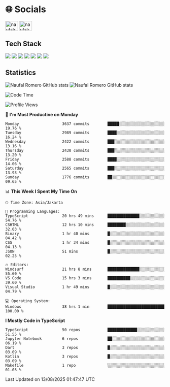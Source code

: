 <h1 align="">🌐 Socials</h1>
<p align="left">
<a href="https://linkedin.com/in/naufal-romero-putra-pratama-9ab816177/" target="blank"><img align="center" src="https://raw.githubusercontent.com/rahuldkjain/github-profile-readme-generator/master/src/images/icons/Social/linked-in-alt.svg" alt="naufalromero" height="30" width="40" /></a>
<a href="https://instagram.com/naufalromero" target="blank"><img align="center" src="https://raw.githubusercontent.com/rahuldkjain/github-profile-readme-generator/master/src/images/icons/Social/instagram.svg" alt="naufalromero" height="30" width="40" /></a>
</p>


<h2 align="">Tech Stack</h2>
<div align="">
  <img src="https://img.shields.io/badge/next.js-000000?style=for-the-badge&logo=nextdotjs&logoColor=white"/>
 <img src="https://img.shields.io/badge/typescript-%23007ACC.svg?style=for-the-badge&logo=typescript&logoColor=white"/>
 <img src="https://img.shields.io/badge/react-%2320232a.svg?style=for-the-badge&logo=react&logoColor=%2361DAFB"/>
 <img src="https://img.shields.io/badge/tailwindcss-%2338B2AC.svg?style=for-the-badge&logo=tailwind-css&logoColor=white"/>
 <img src="https://img.shields.io/badge/Prisma-3982CE?style=for-the-badge&logo=Prisma&logoColor=white"/>
 <img src="https://img.shields.io/badge/javascript-%23323330.svg?style=for-the-badge&logo=javascript&logoColor=%23F7DF1E"/>
 <img src="https://img.shields.io/badge/java-%23ED8B00.svg?style=for-the-badge&logo=openjdk&logoColor=white"/>
</div>


<h2 align="">Statistics</h2>
<div align="">
<img src="https://github-readme-stats-xi-nine-74.vercel.app/api?username=romves&show_icons=true&theme=tokyonight&include_all_commits=true&count_private=true" alt="Naufal Romero GitHub stats"/>
<img src="https://github-readme-stats-xi-nine-74.vercel.app/api/top-langs/?username=romves&theme=tokyonight&hide_border=false&include_all_commits=true&count_private=true&layout=compact" alt="Naufal Romero GitHub stats"/>
</div>

<!--START_SECTION:waka-->
![Code Time](http://img.shields.io/badge/Code%20Time-2%2C765%20hrs%2045%20mins-blue)

![Profile Views](http://img.shields.io/badge/Profile%20Views-0-blue)

📅 **I'm Most Productive on Monday** 

```text
Monday                   3637 commits        █████░░░░░░░░░░░░░░░░░░░░   19.76 % 
Tuesday                  2989 commits        ████░░░░░░░░░░░░░░░░░░░░░   16.24 % 
Wednesday                2422 commits        ███░░░░░░░░░░░░░░░░░░░░░░   13.16 % 
Thursday                 2430 commits        ███░░░░░░░░░░░░░░░░░░░░░░   13.20 % 
Friday                   2588 commits        ████░░░░░░░░░░░░░░░░░░░░░   14.06 % 
Saturday                 2565 commits        ███░░░░░░░░░░░░░░░░░░░░░░   13.93 % 
Sunday                   1776 commits        ██░░░░░░░░░░░░░░░░░░░░░░░   09.65 % 
```


📊 **This Week I Spent My Time On** 

```text
🕑︎ Time Zone: Asia/Jakarta

💬 Programming Languages: 
TypeScript               20 hrs 49 mins      ██████████████░░░░░░░░░░░   54.76 % 
CSHTML                   12 hrs 10 mins      ████████░░░░░░░░░░░░░░░░░   32.03 % 
Binary                   1 hr 40 mins        █░░░░░░░░░░░░░░░░░░░░░░░░   04.42 % 
CSS                      1 hr 34 mins        █░░░░░░░░░░░░░░░░░░░░░░░░   04.13 % 
JSON                     51 mins             █░░░░░░░░░░░░░░░░░░░░░░░░   02.25 % 

🔥 Editors: 
Windsurf                 21 hrs 8 mins       ██████████████░░░░░░░░░░░   55.60 % 
VS Code                  15 hrs 3 mins       ██████████░░░░░░░░░░░░░░░   39.60 % 
Visual Studio            1 hr 49 mins        █░░░░░░░░░░░░░░░░░░░░░░░░   04.79 % 

💻 Operating System: 
Windows                  38 hrs 1 min        █████████████████████████   100.00 % 
```

**I Mostly Code in TypeScript** 

```text
TypeScript               50 repos            █████████████░░░░░░░░░░░░   51.55 % 
Jupyter Notebook         6 repos             ██░░░░░░░░░░░░░░░░░░░░░░░   06.19 % 
Dart                     3 repos             █░░░░░░░░░░░░░░░░░░░░░░░░   03.09 % 
Kotlin                   3 repos             █░░░░░░░░░░░░░░░░░░░░░░░░   03.09 % 
Makefile                 1 repo              ░░░░░░░░░░░░░░░░░░░░░░░░░   01.03 % 
```




 Last Updated on 13/08/2025 01:47:47 UTC
<!--END_SECTION:waka-->
